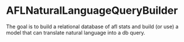 # AFLNaturalLanguageQueryBuilder
The goal is to build a relational database of afl stats and build (or use) a model that can translate natural language into a db query.
